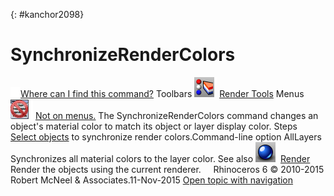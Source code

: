 ---
---

{: #kanchor2098}
# SynchronizeRenderColors
 [![images/transparent.gif](images/transparent.gif)Where can I find this command?](javascript:void(0);) Toolbars
![images/synchronizerendercolors.png](images/synchronizerendercolors.png) [Render Tools](render-tools-toolbar.html) 
Menus
![images/-no-menu-item.png](images/-no-menu-item.png) [Not on menus.](menuwhattodo.html) 
The SynchronizeRenderColors command changes an object's material color to match its object or layer display color.
Steps
 [Select objects](select-objects.html) to synchronize render colors.Command-line option
AllLayers
Synchronizes all material colors to the layer color.
See also
![images/render.png](images/render.png) [Render](render.html) 
Render the objects using the current renderer.
&#160;
&#160;
Rhinoceros 6 © 2010-2015 Robert McNeel &amp; Associates.11-Nov-2015
 [Open topic with navigation](synchronizerendercolors.html) 

